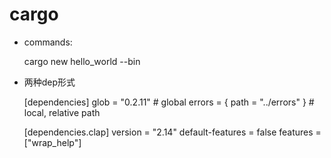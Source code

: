 # cargo

* commands:

    cargo new hello_world --bin


* 两种dep形式

    [dependencies]
    glob = "0.2.11"                     # global
    errors = { path = "../errors" }     # local, relative path


    [dependencies.clap]
    version = "2.14"
    default-features = false
    features = ["wrap_help"]